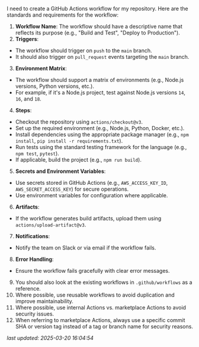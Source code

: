 I need to create a GitHub Actions workflow for my repository. Here are the standards and requirements for the workflow:

1. **Workflow Name**: The workflow should have a descriptive name that reflects its purpose (e.g., "Build and Test", "Deploy to Production").
2. **Triggers**:
  - The workflow should trigger on `push` to the `main` branch.
  - It should also trigger on `pull_request` events targeting the `main` branch.
3. **Environment Matrix**:
  - The workflow should support a matrix of environments (e.g., Node.js versions, Python versions, etc.).
  - For example, if it's a Node.js project, test against Node.js versions `14`, `16`, and `18`.
4. **Steps**:
  - Checkout the repository using `actions/checkout@v3`.
  - Set up the required environment (e.g., Node.js, Python, Docker, etc.).
  - Install dependencies using the appropriate package manager (e.g., `npm install`, `pip install -r requirements.txt`).
  - Run tests using the standard testing framework for the language (e.g., `npm test`, `pytest`).
  - If applicable, build the project (e.g., `npm run build`).
5. **Secrets and Environment Variables**:
  - Use secrets stored in GitHub Actions (e.g., `AWS_ACCESS_KEY_ID`, `AWS_SECRET_ACCESS_KEY`) for secure operations.
  - Use environment variables for configuration where applicable.
6. **Artifacts**:
  - If the workflow generates build artifacts, upload them using `actions/upload-artifact@v3`.
7. **Notifications**:
  - Notify the team on Slack or via email if the workflow fails.
8. **Error Handling**:
  - Ensure the workflow fails gracefully with clear error messages.
9. You should also look at the existing workflows in `.github/workflows` as a reference.
10. Where possible, use reusable workflows to avoid duplication and improve maintainability.
11. Where possible, use internal Actions vs. marketplace Actions to avoid security issues.
12. When referring to marketplace Actions, always use a specific commit SHA or version tag instead of a tag or branch name for security reasons.


_last updated: 2025-03-20 16:04:54_
